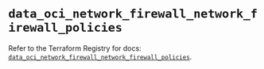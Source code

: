 # `data_oci_network_firewall_network_firewall_policies`

Refer to the Terraform Registry for docs: [`data_oci_network_firewall_network_firewall_policies`](https://registry.terraform.io/providers/oracle/oci/7.19.0/docs/data-sources/network_firewall_network_firewall_policies).
